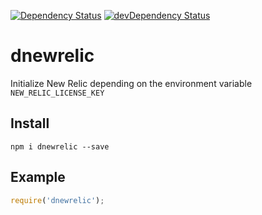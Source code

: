 [![Dependency Status](https://david-dm.org/dnode/dnewrelic.svg)](https://david-dm.org/dnode/dnewrelic)
[![devDependency Status](https://david-dm.org/dnode/dnewrelic/dev-status.svg)](https://david-dm.org/dnode/dnewrelic#info=devDependencies)

# dnewrelic
Initialize New Relic depending on the environment variable ```NEW_RELIC_LICENSE_KEY```

## Install
```
npm i dnewrelic --save
```

## Example
```javascript
require('dnewrelic');
```
